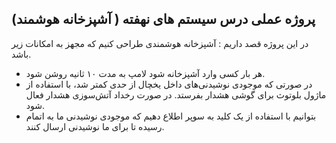 ##   پروژه عملی درس سیستم های نهفته ( آشپزخانه هوشمند)
در این پروژه قصد داریم : 
آشپزخانه هوشمندی طراحی کنیم که مجهز به امکانات زیر باشد.
- هر بار کسی وارد آشپزخانه شود لامپ به مدت ۱۰ ثانیه روشن شود.
- در صورتی که موجودی نوشیدنی‌های داخل یخچال از حدی کمتر شد، با استفاده از ماژول بلوتوث برای گوشی هشدار بفرستد. در صورت رخداد آتش‌سوزی هشدار فعال شود.
- بتوانیم با استفاده از یک کلید به سوپر اطلاع دهیم که موجودی نوشیدنی ما به اتمام رسیده تا برای ما نوشیدنی ارسال کنند.
